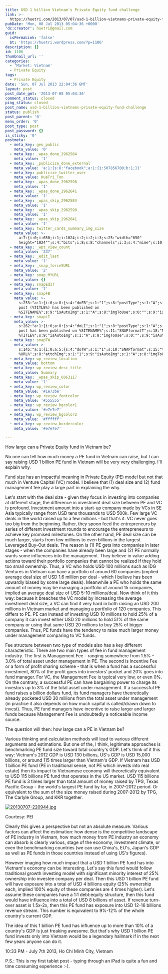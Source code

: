 ```yaml
---
title: USD 1 billion Vietnam's Private Equity fund challenge
link: >-
  https://huetri.com/2013/07/07/usd-1-billion-vietnams-private-equity-fund-challenge/
pubDate: 'Mon, 08 Jul 2013 05:04:36 +0000'
'dc:creator': huetri@gmail.com
guid:
  isPermaLink: 'false'
  $t: 'https://huetri.wordpress.com/?p=1106'
description: {}
id: 1106
thumbnail_url: ''
categories:
  - 'Market: Vietnam'
  - Private Equity
tags:
  - Private Equity
date: 'Sun, 07 Jul 2013 22:04:36 GMT'
layout: post
post_date_gmt: '2013-07-08 05:04:36'
comment_status: closed
ping_status: closed
post_name: usd-1-billion-vietnams-private-equity-fund-challenge
status: publish
post_parent: '0'
menu_order: '0'
post_type: post
post_password: {}
is_sticky: '0'
postmeta:
  - meta_key: geo_public
    meta_value: '0'
  - meta_key: _wpas_done_2962584
    meta_value: '1'
  - meta_key: _publicize_done_external
    meta_value: 'a:1:{s:8:"facebook";a:1:{i:507856700;b:1;}}'
  - meta_key: publicize_twitter_user
    meta_value: HueTri_Ton
  - meta_key: _wpas_done_2962598
    meta_value: '1'
  - meta_key: _wpas_done_2962641
    meta_value: '1'
  - meta_key: _wpas_skip_2962584
    meta_value: '1'
  - meta_key: _wpas_skip_2962598
    meta_value: '1'
  - meta_key: _wpas_skip_2962641
    meta_value: '1'
  - meta_key: twitter_cards_summary_img_size
    meta_value: >-
      a:7:{i:0;i:650;i:1;i:1024;i:2;i:2;i:3;s:25:"width="650"
      height="1024"";s:4:"bits";i:8;s:8:"channels";i:3;s:4:"mime";s:10:"image/jpeg";}
  - meta_key: _wpt_view_count
    meta_value: '237'
  - meta_key: _edit_last
    meta_value: '1'
  - meta_key: _snap_forceSURL
    meta_value: '2'
  - meta_key: snap_MYURL
    meta_value: {}
  - meta_key: snapEdIT
    meta_value: '1'
  - meta_key: snapFB
    meta_value: >-
      s:253:"a:1:{i:0;a:8:{s:4:"doFB";s:1:"1";s:8:"postType";s:1:"A";s:10:"AttachPost";s:1:"2";s:10:"SNAPformat";s:51:"New
      post (%TITLE%) has been published on
      %SITENAME%";s:9:"isAutoImg";s:1:"A";s:8:"imgToUse";s:0:"";s:9:"isAutoURL";s:1:"A";s:8:"urlToUse";s:0:"";}}";
  - meta_key: snapLI
    meta_value: >-
      s:262:"a:1:{i:0;a:8:{s:4:"doLI";s:1:"1";s:8:"postType";s:1:"A";s:10:"SNAPformat";s:41:"New
      post has been published on %SITENAME%";s:11:"SNAPformatT";s:18:"New Post -
      %TITLE%";s:9:"isAutoImg";s:1:"A";s:8:"imgToUse";s:0:"";s:9:"isAutoURL";s:1:"A";s:8:"urlToUse";s:0:"";}}";
  - meta_key: snapTW
    meta_value: >-
      s:145:"a:1:{i:0;a:5:{s:4:"doTW";s:1:"1";s:10:"SNAPformat";s:15:"%TITLE% -
      %URL%";s:8:"attchImg";s:1:"1";s:9:"isAutoImg";s:1:"A";s:8:"imgToUse";s:0:"";}}";
  - meta_key: wp_review_location
    meta_value: bottom
  - meta_key: wp_review_desc_title
    meta_value: Summary
  - meta_key: _wpas_skip_6063117
    meta_value: '1'
  - meta_key: wp_review_color
    meta_value: '#1e73be'
  - meta_key: wp_review_fontcolor
    meta_value: '#555555'
  - meta_key: wp_review_bgcolor1
    meta_value: '#e7e7e7'
  - meta_key: wp_review_bgcolor2
    meta_value: '#ffffff'
  - meta_key: wp_review_bordercolor
    meta_value: '#e7e7e7'

---
```

How large can a Private Equity fund in Vietnam be?

No one can tell how much money a PE fund in Vietnam can raise, but I can say raising USD 1 billion PE fund in Vietnam will be very very challenging. I'll explain why.

Fund size has an impactful meaning in Private Equity (PE) model but not that much in Venture Capital (VC) model. I believe that (1) deal size and (2) fund management fee play a large part in explaining the why.

Let's start with the deal size - given they focus in investing into companies at different stage, the difference in investment deal size between PE and VC is profound. Investment amount into a start-up company made by VCs in SE Asia typically range from USD tens thousands to USD 500k. Few large VC deals in the world raised up to a few millions - but that's it. VC never goes too big from the beginning. Rather, they spoon feed the entrepreneurs by series of different investment rounds to encourage the entrepreneurs to achieve key promised milestones. On the other hand, PE deal size can be much larger, starts from few millions to even billions in the largest Leveraged Buy-Out deals. The reason is (1) PE gets into companies in later stages - when the companies have already been large and (2) PE normally wants some influences into the management. They believe in value adding actions toward their portfolio companies that cannot be realized if they hold too small ownership. Thus, a VC who holds USD 100 millions such as IDG Ventures in Vietnam can have a portfolio of around 60 companies (implied average deal size of USD 1.6 million per deal - which I believe has been upwardly biased by some large deals). Meanwhile a PE who holds the same amount of money may be managing a portfolio of around 15 companies, implied an average deal size of USD 5-10 millions/deal. Now think of it this way: because it breaches the VC model by increasing the average investment deal size, a VC can find it very hard in both raising an USD 200 millions in Vietnam market and managing a portfolio of 120 companies. This differs to PE. PE can instead of investing USD 10 millions to hold 25% of a company it can invest either USD 20 millions to hold 51% of the same company or using that same USD 20 millions to buy 25% of bigger companies. Thus, PE funds have the tendency to raise much larger money under management comparing to VC funds.

Fee structure between two type of models also has a key different characteristic. There are two main types of fee in fund management industry. The first is Management Fee - ranging somewhere from 1.5% - 3.0% of total asset under management in PE. The second is Incentive Fee or a form of profit sharing scheme - that is when a fund has a successful investment, 80% of the profit goes into investors' pocket and 20% goes into fund manager. For VC, the Management Fee is typical very low, or even 0%. On the contrary, a successful PE can have bargaining power to charge its investors up to 3% of the total asset under management. If a successful PE fund raises a billion dollars fund, its fund managers have theoretically already pocketed USD 30 millions from the total asset under management (in practice it also depends on how much capital is called/drawn down to invest). Thus, PE fund managers have incentive to raise larger and larger funds because Management Fee is undoubtedly a noticeable income source.

The question will then: how large can a PE in Vietnam be?

Various thinking and calculation methods will lead to various different arguments and estimations. But one of the, I think, legitimate approaches is benchmarking PE fund size toward total country's GDP. Let's think of it this way: Vietnam's 2012 GDP is USD 130 billions, US's GDP is USD 15,000 billions, or around 115 times larger than Vietnam's GDP. If Vietnam has USD 1 billion PE fund (PE in traditional sense, not PE which invests into real estate) then its impact to Vietnamese economy will theoretically equivalent to USD 115 billions PE fund that operates in the US market. USD 115 billions PE fund is 3 times larger than total amount of money raised by TPG, Texas Pacific Group - the world's largest PE fund by far, in 2007-2012 period. Or equivalent to the sum of the size money raised during 2007-2012 by TPG, The Carlyle Group, and KKR together.

[![20130707-220944.jpg](http://69.195.124.154/~huetrico/wp-content/uploads/2013/07/20130707-220944.jpg)](http://69.195.124.154/~huetrico/wp-content/uploads/2013/07/20130707-220944.jpg)

Courtesy: PEI

Clearly this gives a perspective but not an absolute measure. Various factors can affect the estimation: how dense is the competitive landscape of PE industry in Vietnam, how much money from PE industry an economy can absorb is clearly various, stage of the economy, investment climate, or even the benchmarking countries (we can use China's, EU's, Japan's GDP as well as PE funds in those countries instead of using US's figures).

However imaging how much impact that a USD 1 billion PE fund has into Vietnam's economy can be interesting. Let's say this fund would follow traditional growth investing model with significant minority interest of 25% ownership into investee company per deal. Then this USD 1 billion PE fund will have exposure into a total of USD 4 billions equity (25% ownership each, implied 100% equity of these companies are 4 times higher). Let's assume these companies have a 1:1 debt:equity structure, then this fund would have influence into a total of USD 8 billions of asset. If revenue turn-over asset is 1.5x-2x, then this PE fund has exposure into USD 12-16 billions revenue stream. This number is equivalent to 9%-12% of the whole country's current GDP.

The idea of this 1 billion PE fund has influence up to more than 10% of a country's GDP is just freaking awesome. But that's why USD 1 billion PE fund invests only into Vietnam would be a legendary hallmark if in the next few years anyone can do it.

10:33 PM - July 7th 2013, Ho Chi Minh City, Vietnam

P.S.: This is my first tablet post - typing through an iPad is quite a fun and time consuming experience :-).